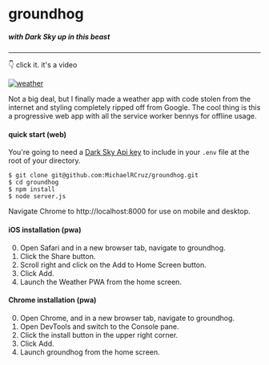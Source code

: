 # groundhog
##### with Dark Sky up in this beast
___

👇 click it. it's a video

[![weather](https://img.youtube.com/vi/XiAyWYCcAI0/0.jpg)](https://www.youtube.com/watch?v=XiAyWYCcAI0)


Not a big deal, but I finally made a weather app with code stolen from the internet and styling completely ripped off from Google. The cool thing is this a progressive web app with all the service worker bennys for offline usage.

#### quick start (web)

You're going to need a [Dark Sky Api key](https://darksky.net/dev) to include in your `.env` file at the root of your directory.

```terminal
$ git clone git@github.com:MichaelRCruz/groundhog.git
$ cd groundhog
$ npm install
$ node server.js
```

Navigate Chrome to http://localhost:8000 for use on mobile and desktop.

#### iOS installation (pwa)
0. Open Safari and in a new browser tab, navigate to groundhog.
1. Click the Share  button.
2. Scroll right and click on the Add to Home Screen button.
3. Click Add.
4. Launch the Weather PWA from the home screen.

#### Chrome installation (pwa)
0. Open Chrome, and in a new browser tab, navigate to groundhog.
1. Open DevTools and switch to the Console pane.
2. Click the install button in the upper right corner.
3. Click Add.
4. Launch groundhog from the home screen.

